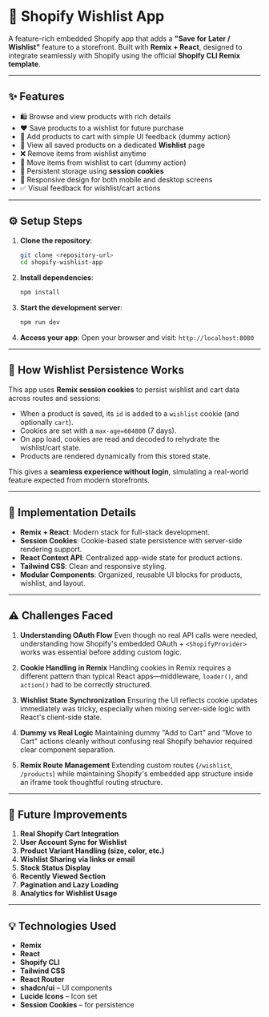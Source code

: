 # 💖 Shopify Wishlist App

A feature-rich embedded Shopify app that adds a **"Save for Later / Wishlist"** feature to a storefront. Built with **Remix + React**, designed to integrate seamlessly with Shopify using the official **Shopify CLI Remix template**.

---

## ✨ Features

* 🛍️ Browse and view products with rich details
* ❤️ Save products to a wishlist for future purchase
* 🛒 Add products to cart with simple UI feedback (dummy action)
* 📃 View all saved products on a dedicated **Wishlist** page
* ❌ Remove items from wishlist anytime
* 🔁 Move items from wishlist to cart (dummy action)
* 🔐 Persistent storage using **session cookies**
* 📱 Responsive design for both mobile and desktop screens
* ✅ Visual feedback for wishlist/cart actions

---

## ⚙️ Setup Steps

1. **Clone the repository**:

   ```bash
   git clone <repository-url>
   cd shopify-wishlist-app
   ```

2. **Install dependencies**:

   ```bash
   npm install
   ```

3. **Start the development server**:

   ```bash
   npm run dev
   ```

4. **Access your app**:
   Open your browser and visit:
   `http://localhost:8080`

---

## 💾 How Wishlist Persistence Works

This app uses **Remix session cookies** to persist wishlist and cart data across routes and sessions:

* When a product is saved, its `id` is added to a `wishlist` cookie (and optionally `cart`).
* Cookies are set with a `max-age=604800` (7 days).
* On app load, cookies are read and decoded to rehydrate the wishlist/cart state.
* Products are rendered dynamically from this stored state.

This gives a **seamless experience without login**, simulating a real-world feature expected from modern storefronts.

---

## 🧱 Implementation Details

* **Remix + React**: Modern stack for full-stack development.
* **Session Cookies**: Cookie-based state persistence with server-side rendering support.
* **React Context API**: Centralized app-wide state for product actions.
* **Tailwind CSS**: Clean and responsive styling.
* **Modular Components**: Organized, reusable UI blocks for products, wishlist, and layout.

---

## ⚠️ Challenges Faced

1. **Understanding OAuth Flow**
   Even though no real API calls were needed, understanding how Shopify's embedded OAuth + `<ShopifyProvider>` works was essential before adding custom logic.

2. **Cookie Handling in Remix**
   Handling cookies in Remix requires a different pattern than typical React apps—middleware, `loader()`, and `action()` had to be correctly structured.

3. **Wishlist State Synchronization**
   Ensuring the UI reflects cookie updates immediately was tricky, especially when mixing server-side logic with React's client-side state.

4. **Dummy vs Real Logic**
   Maintaining dummy "Add to Cart" and "Move to Cart" actions cleanly without confusing real Shopify behavior required clear component separation.

5. **Remix Route Management**
   Extending custom routes (`/wishlist`, `/products`) while maintaining Shopify's embedded app structure inside an iframe took thoughtful routing structure.

---

## 🔮 Future Improvements

1. **Real Shopify Cart Integration**
2. **User Account Sync for Wishlist**
3. **Product Variant Handling (size, color, etc.)**
4. **Wishlist Sharing via links or email**
5. **Stock Status Display**
6. **Recently Viewed Section**
7. **Pagination and Lazy Loading**
8. **Analytics for Wishlist Usage**

---

## 💡 Technologies Used

* **Remix**
* **React**
* **Shopify CLI**
* **Tailwind CSS**
* **React Router**
* **shadcn/ui** – UI components
* **Lucide Icons** – Icon set
* **Session Cookies** – for persistence

